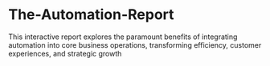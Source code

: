 # The-Automation-Report
This interactive report explores the paramount benefits of integrating automation into core business operations, transforming efficiency, customer experiences, and strategic growth
